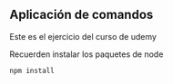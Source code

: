 ## Aplicación de comandos

Este es el ejercicio del curso de udemy

Recuerden instalar los paquetes de node

```
npm install
```


